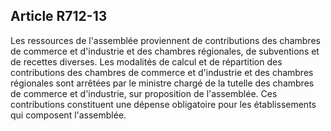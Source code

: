 Article R712-13
----
Les ressources de l'assemblée proviennent de contributions des chambres de
commerce et d'industrie et des chambres régionales, de subventions et de
recettes diverses. Les modalités de calcul et de répartition des contributions
des chambres de commerce et d'industrie et des chambres régionales sont arrêtées
par le ministre chargé de la tutelle des chambres de commerce et d'industrie,
sur proposition de l'assemblée. Ces contributions constituent une dépense
obligatoire pour les établissements qui composent l'assemblée.
